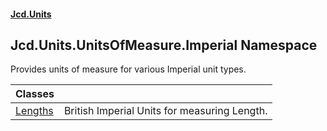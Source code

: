 #### [Jcd.Units](index.md 'index')

## Jcd.Units.UnitsOfMeasure.Imperial Namespace

Provides units of measure for various Imperial unit types.

| Classes | |
| :--- | :--- |
| [Lengths](Jcd.Units.UnitsOfMeasure.Imperial.Lengths.md 'Jcd.Units.UnitsOfMeasure.Imperial.Lengths') | British Imperial Units for measuring Length. |
